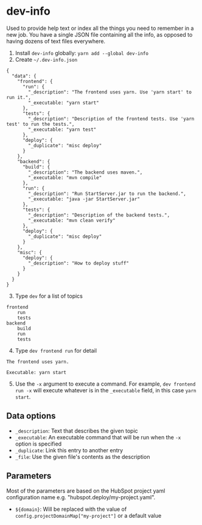# dev-info

Used to provide help text or index all the things you need to remember in a new job. You have a single JSON file containing all the info, as opposed to having dozens of text files everywhere.

1. Install `dev-info` globally: `yarn add --global dev-info`
2. Create `~/.dev-info.json`

```
{
  "data": {
    "frontend": {
      "run": {
        "_description": "The frontend uses yarn. Use 'yarn start' to run it.",
        "_executable: "yarn start"
      },
      "tests": {
        "_description": "Description of the frontend tests. Use 'yarn test' to run the tests.",
        "_executable: "yarn test"
      },
      "deploy": {
        "_duplicate": "misc deploy"
      }
    },
    "backend": {
      "build": {
        "_description": "The backend uses maven.",
        "_executable: "mvn compile"
      },
      "run": {
        "_description": "Run StartServer.jar to run the backend.",
        "_executable: "java -jar StartServer.jar"
      },
      "tests": {
        "_description": "Description of the backend tests.",
        "_executable: "mvn clean verify"
      },
      "deploy": {
        "_duplicate": "misc deploy"
      }
    },
    "misc": {
      "deploy": {
        "_description": "How to deploy stuff"
      }
    }
  }
}
```

3. Type `dev` for a list of topics

```
frontend
    run
    tests
backend
    build
    run
    tests
```

4. Type `dev frontend run` for detail

```
The frontend uses yarn.

Executable: yarn start
```

5. Use the `-x` argument to execute a command. For example, `dev frontend run -x` will execute whatever is in the `_executable` field, in this case `yarn start`.

## Data options

- `_description`: Text that describes the given topic
- `_executable`: An executable command that will be run when the `-x` option is specified
- `_duplicate`: Link this entry to another entry
- `_file`: Use the given file's contents as the description

## Parameters

Most of the parameters are based on the HubSpot project yaml configuration name e.g. "hubspot.deploy/my-project.yaml".

- `${domain}`: Will be replaced with the value of `config.projectDomainMap["my-project"]` or a default value
